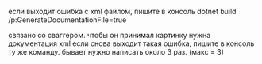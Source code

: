 если выходит ошибка с xml файлом, пишите в консоль
dotnet build /p:GenerateDocumentationFile=true 

связано со сваггером. чтобы он принимал картинку нужна документация xml
если снова выходит такая ошибка, пишите в консоль ту же команду. бывает нужно написать около 3 раз. (макс = 3)
